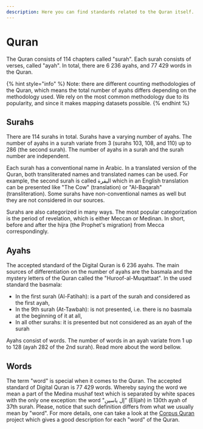 ```yaml
---
description: Here you can find standards related to the Quran itself.
---
```


# Quran

The Quran consists of 114 chapters called "surah". Each surah consists of verses, called "ayah". In total, there are 6 236 ayahs, and 77 429 words in the Quran.

{% hint style="info" %}
Note: there are different counting methodologies of the Quran, which means the total number of ayahs differs depending on the methodology used. We rely on the most common methodology due to its popularity, and since it makes mapping datasets possible.
{% endhint %}

## Surahs

There are 114 surahs in total. Surahs have a varying number of ayahs. The number of ayahs in a surah variate from 3 \(surahs 103, 108, and 110\) up to 286 \(the second surah\). The number of ayahs in a surah and the surah number are independent.

Each surah has a conventional name in Arabic. In a translated version of the Quran, both transliterated names and translated names can be used. For example, the second surah is called البقرة which in an English translation can be presented like "The Cow" \(translation\) or "Al-Baqarah" \(transliteration\). Some surahs have non-conventional names as well but they are not considered in our sources.

Surahs are also categorized in many ways. The most popular categorization is the period of revelation, which is either Meccan or Medinan. In short, before and after the hijra \(the Prophet's migration\) from Mecca correspondingly.

## Ayahs

The accepted standard of the Digital Quran is 6 236 ayahs. The main sources of differentiation on the number of ayahs are the basmala and the mystery letters of the Quran called the "Huroof-al-Muqattaat". In the used standard the basmala:

* In the first surah \(Al-Fatihah\): is a part of the surah and considered as the first ayah,
* In the 9th surah \(At-Tawbah\): is not presented, i.e. there is no basmala at the beginning of it at all,
* In all other surahs: it is presented but not considered as an ayah of the surah

Ayahs consist of words. The number of words in an ayah variate from 1 up to 128 \(ayah 282 of the 2nd surah\). Read more about the word bellow.

## Words

The term "word" is special when it comes to the Quran. The accepted standard of Digital Quran is 77 429 words. Whereby saying the word we mean a part of the Medina mushaf text which is separated by white spaces with the only one exception: the word "إل ياسين" \(Elijah\) in 130th ayah of 37th surah. Please, notice that such definition differs from what we usually mean by "word". For more details, one can take a look at the [Corpus Quran](http://corpus.quran.com/) project which gives a good description for each "word" of the Quran.


